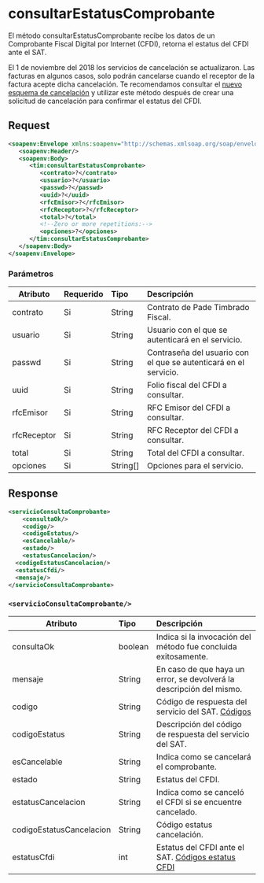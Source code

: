 
# consultarEstatusComprobante

El método consultarEstatusComprobante recibe los datos de un  Comprobante Fiscal Digital por Internet (CFDI), retorna el estatus del CFDI ante el SAT. 

El 1 de noviembre del 2018 los servicios de cancelación se actualizaron. Las facturas en algunos casos, solo podrán cancelarse cuando el receptor de la factura acepte dicha cancelación. Te recomendamos consultar el [nuevo esquema de cancelación](https://github.com/MarthaRiveraV/timbradoDoc/blob/master/src/nuevoEsquemaCancelacion.md) y utilizar este método después de crear una solicitud de cancelación para confirmar el estatus del CFDI.

## Request 

```xml
<soapenv:Envelope xmlns:soapenv="http://schemas.xmlsoap.org/soap/envelope/" xmlns:tim="timbrado.ws.pade.mx">
   <soapenv:Header/>
   <soapenv:Body>
      <tim:consultarEstatusComprobante>
         <contrato>?</contrato>
         <usuario>?</usuario>
         <passwd>?</passwd>
         <uuid>?</uuid>
         <rfcEmisor>?</rfcEmisor>
         <rfcReceptor>?</rfcReceptor>
         <total>?</total>
         <!--Zero or more repetitions:-->
         <opciones>?</opciones>
      </tim:consultarEstatusComprobante>
   </soapenv:Body>
</soapenv:Envelope>
```

### Parámetros

| Atributo      | Requerido | Tipo     | Descripción |
| ------------- |:--------- |:-------- |:----------- |
| contrato      | Si        | String   | Contrato de Pade Timbrado Fiscal. | 
| usuario       | Si        | String   | Usuario con el que se autenticará en el servicio. |
| passwd        | Si        | String   | Contraseña del usuario con el que se autenticará en el servicio. |
| uuid          | Si        | String   | Folio fiscal del CFDI a consultar. |
| rfcEmisor     | Si        | String   | RFC Emisor del CFDI a consultar. |
| rfcReceptor   | Si        | String   | RFC Receptor del CFDI a consultar. |
| total         | Si        | String   | Total del CFDI a consultar. |
| opciones      | Si        | String[] | Opciones para el servicio. |

## Response

```xml 
<servicioConsultaComprobante>
	<consultaOk/>
	<codigo/>
	<codigoEstatus/>
	<esCancelable/>
	<estado/>
	<estatusCancelacion/>
  <codigoEstatusCancelacion/>
  <estatusCfdi/>
  <mensaje/>
</servicioConsultaComprobante>
```

### `<servicioConsultaComprobante/>`

| Atributo              | Tipo    | Descripción |
| --------------------- |:------- |:----------- |
| consultaOk            | boolean | Indica si la invocación del método fue concluida exitosamente. |
| mensaje               | String  | En caso de que haya un error, se devolverá la descripción del mismo. |
| codigo                | String  | Código de respuesta del servicio del SAT. [Códigos](https://github.com/MarthaRiveraV/timbradoDoc/blob/master/codigosCancelacion.md) |
| codigoEstatus         | String  | Descripción del código de respuesta del servicio del SAT. |
| esCancelable          | String  | Indica como se cancelará el comprobante. |
| estado                | String  | Estatus del CFDI. |
| estatusCancelacion    | String  | Indica como se canceló el CFDI si se encuentre cancelado. |
| codigoEstatusCancelacion | String | Código estatus cancelación.|
| estatusCfdi           | int     | Estatus del CFDI ante el SAT. [Códigos estatus CFDI](https://github.com/MarthaRiveraV/timbradoDoc/blob/master/codigoEstatusCfdi.md)|


